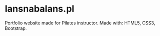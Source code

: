 # lansnabalans.pl
Portfolio website made for Pilates instructor. Made with: HTML5, CSS3, Bootstrap.


